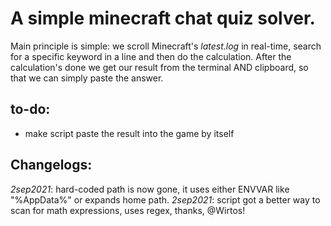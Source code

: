 # A simple minecraft chat quiz solver. 

Main principle is simple: we scroll Minecraft's _latest.log_ in real-time, search for a specific keyword in a line and then do the calculation. After the calculation's done we get our result from the terminal AND clipboard, so that we can simply paste the answer. 

## to-do: 
- make script paste the result into the game by itself

## Changelogs: 

_2sep2021_: hard-coded path is now gone, it uses either ENVVAR like "%AppData%" or expands home path. 
_2sep2021_: script got a better way to scan for math expressions, uses regex, thanks, @Wirtos! 